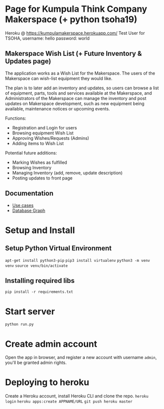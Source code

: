 # Page for Kumpula Think Company Makerspace (+ python tsoha19)

Heroku @ https://kumpulamakerspace.herokuapp.com/
Test User for TSOHA,
	username: hello
	password: world

## Makerspace Wish List (+ Future Inventory & Updates page)
The application works as a Wish List for the Makerspace. The users of the Makerspace can wish-list equipment they would like.

The plan is to later add an inventory and updates, so users can browse a list of equipment, parts, tools and services available at the Makerspace, and  Administrators of the Makerspace can manage the inventory and post updates on Makerspace development, such as new equipment being available, maintenance notices or upcoming events.


Functions:
* Registration and Login for users
* Browsing equipment Wish List
* Approving Wishes/Requests (Admins)
* Adding items to Wish List


Potential future additions:
* Marking Wishes as fulfilled
* Browsing Inventory
* Managing Inventory (add, remove, update description)
* Posting updates to front page


## Documentation
* [Use cases](https://github.com/jKostet/makerspace/blob/master/documentation/doc.md)
* [Database Graph](https://github.com/jKostet/makerspace/blob/master/documentation/db.png)

# Setup and Install

## Setup Python Virtual Environment
`apt-get install python3-pip`
`pip3 install virtualenv`
`python3 -m venv venv`
`source venv/bin/activate`

## Installing required libs
`pip install -r requirements.txt`

# Start server
`python run.py`

# Create admin account
Open the app in browser, and register a new account with username `admin`, you'll be granted admin rights.

# Deploying to heroku
Create a Heroku account, install Heroku CLI and clone the repo.
`heroku login`
`heroku apps:create APPNAME/URL`
`git push heroku master`
